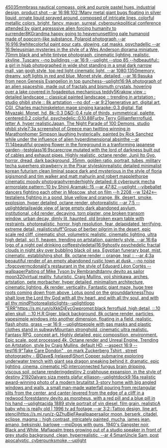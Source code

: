 [450](https://www.ebank.nz/aiartgenerator?category=450)[35mm](https://www.ebank.nz/aiartgenerator?category=35mm)[brass nautical compass, pink and purple pastel hues, industrial design, product shot --ar 16:9](https://www.ebank.nz/aiartgenerator?category=brass%2520nautical%2520compass%2C%2520pink%2520and%2520purple%2520pastel%2520hues%2C%2520industrial%2520design%2C%2520product%2520shot%2520--ar%252016%3A9)[8:10](https://www.ebank.nz/aiartgenerator?category=8%3A10)[2:1](https://www.ebank.nz/aiartgenerator?category=2%3A1)[Many metal giant bugs floating in silver liquid, ornate liquid sprayed around, composed of intricate lines, colorful metallic colors, bright, fancy, mayan, surreal, cyberpunk](https://www.ebank.nz/aiartgenerator?category=Many%2520metal%2520giant%2520bugs%2520floating%2520in%2520silver%2520liquid%2C%2520ornate%2520liquid%2520sprayed%2520around%2C%2520composed%2520of%2520intricate%2520lines%2C%2520colorful%2520metallic%2520colors%2C%2520bright%2C%2520fancy%2C%2520mayan%2C%2520surreal%2C%2520cyberpunk)[political conference attended by giant agresssive alien forcing humanity to surrender](https://www.ebank.nz/aiartgenerator?category=political%2520conference%2520attended%2520by%2520giant%2520agresssive%2520alien%2520forcing%2520humanity%2520to%2520surrender)[8K](https://www.ebank.nz/aiartgenerator?category=8K)[Grandma happy going to heaven](https://www.ebank.nz/aiartgenerator?category=Grandma%2520happy%2520going%2520to%2520heaven)[unsettling pale humanoid made of popcorn-like substance, Polaroid photograph --ar 16:9](https://www.ebank.nz/aiartgenerator?category=unsettling%2520pale%2520humanoid%2520made%2520of%2520popcorn-like%2520substance%2C%2520Polaroid%2520photograph%2520--ar%252016%3A9)[16:9](https://www.ebank.nz/aiartgenerator?category=16%3A9)[white](https://www.ebank.nz/aiartgenerator?category=white)[colorful paint pour cats, glowing, cat masks, psychadellic  --ar 16:9](https://www.ebank.nz/aiartgenerator?category=colorful%2520paint%2520pour%2520cats%2C%2520glowing%2C%2520cat%2520masks%2C%2520psychadellic%2520%2520--ar%252016%3A9)[eleusinian mysteries in the style of a Wes Anderson diorama miniature, 70mm black and white tintype photograph, cinematic lighting, realistic, skyline, Tuscany --no buildings --ar 16:9 --uplight --stop 85 --hd](https://www.ebank.nz/aiartgenerator?category=eleusinian%2520mysteries%2520in%2520the%2520style%2520of%2520a%2520Wes%2520Anderson%2520diorama%2520miniature%2C%252070mm%2520black%2520and%2520white%2520tintype%2520photograph%2C%2520cinematic%2520lighting%2C%2520realistic%2C%2520skyline%2C%2520Tuscany%2520--no%2520buildings%2520--ar%252016%3A9%2520--uplight%2520--stop%252085%2520--hd)[beautiful:: a girl in hijab photographed in wide shot standing in a smal dark narrow mall, van gogh style, top red light cinematic light, --ar 1080:1350](https://www.ebank.nz/aiartgenerator?category=beautiful%3A%3A%2520a%2520girl%2520in%2520hijab%2520photographed%2520in%2520wide%2520shot%2520standing%2520in%2520a%2520smal%2520dark%2520narrow%2520mall%2C%2520van%2520gogh%2520style%2C%2520top%2520red%2520light%2520cinematic%2520light%2C%2520--ar%25201080%3A1350)[memory, dreamy, soft lights in red and blue, Monet style, detailed, --ar 16:9](https://www.ebank.nz/aiartgenerator?category=memory%2C%2520dreamy%2C%2520soft%2520lights%2520in%2520red%2520and%2520blue%2C%2520Monet%2520style%2C%2520detailed%2C%2520--ar%252016%3A9)[asuka from neon Genesis Evangelion in top gun](https://www.ebank.nz/aiartgenerator?category=asuka%2520from%2520neon%2520Genesis%2520Evangelion%2520in%2520top%2520gun)[chess](https://www.ebank.nz/aiartgenerator?category=chess)[--uplight](https://www.ebank.nz/aiartgenerator?category=--uplight)[16:9](https://www.ebank.nz/aiartgenerator?category=16%3A9)[A photograph of an alien spaceship, made out of fractals and bismuth crystals, hovering over a lake covered in fog](https://www.ebank.nz/aiartgenerator?category=A%2520photograph%2520of%2520an%2520alien%2520spaceship%2C%2520made%2520out%2520of%2520fractals%2520and%2520bismuth%2520crystals%2C%2520hovering%2520over%2520a%2520lake%2520covered%2520in%2520fog)[adeptus mechanicus teddy](https://www.ebank.nz/aiartgenerator?category=adeptus%2520mechanicus%2520teddy)[5](https://www.ebank.nz/aiartgenerator?category=5)[Krakow view :: detailed landscape :: classical painted landscape :: trending in artstation : studio ghibli style :: 8k artstation --no dof  --ar 9:21](https://www.ebank.nz/aiartgenerator?category=Krakow%2520view%2520%3A%3A%2520detailed%2520landscape%2520%3A%3A%2520classical%2520painted%2520landscape%2520%3A%3A%2520trending%2520in%2520artstation%2520%3A%2520studio%2520ghibli%2520style%2520%3A%3A%25208k%2520artstation%2520--no%2520dof%2520%2520--ar%25209%3A21)[generative art, digital art, CGI, Charles machin](https://www.ebank.nz/aiartgenerator?category=generative%2520art%2C%2520digital%2520art%2C%2520CGI%2C%2520Charles%2520machin)[skeleton mage singing karaoke::0.3 digital, flat Miyazaki, Monet, hd, 8k::0.3 D&D::0.4 rule of thirds, symmetrical, palette, centered:0.2 colorful, psychedelic::0.1](https://www.ebank.nz/aiartgenerator?category=skeleton%2520mage%2520singing%2520karaoke%3A%3A0.3%2520digital%2C%2520flat%2520Miyazaki%2C%2520Monet%2C%2520hd%2C%25208k%3A%3A0.3%2520D%26D%3A%3A0.4%2520rule%2520of%2520thirds%2C%2520symmetrical%2C%2520palette%2C%2520centered%3A0.2%2520colorful%2C%2520psychedelic%3A%3A0.1)[0.88](https://www.ebank.nz/aiartgenerator?category=0.88)[Furby Terry Gilliam](https://www.ebank.nz/aiartgenerator?category=Furby%2520Terry%2520Gilliam)[ferrrofluid, letter A, hyper realistic](https://www.ebank.nz/aiartgenerator?category=ferrrofluid%2C%2520letter%2520A%2C%2520hyper%2520realistic)[Japan, The Night Parade of 100 Demons, studio ghibli style](https://www.ebank.nz/aiartgenerator?category=Japan%2C%2520The%2520Night%2520Parade%2520of%2520100%2520Demons%2C%2520studio%2520ghibli%2520style)[7:3](https://www.ebank.nz/aiartgenerator?category=7%3A3)[a screenshot of Greece man twitting winning in Marathon](https://www.ebank.nz/aiartgenerator?category=a%2520screenshot%2520of%2520Greece%2520man%2520twitting%2520winning%2520in%2520Marathon)[homer Simpson laughing hysterically, painted by Rick Sanchez while under the influence of alien hyperdimensional absinthe --ar 11:14](https://www.ebank.nz/aiartgenerator?category=homer%2520Simpson%2520laughing%2520hysterically%2C%2520painted%2520by%2520Rick%2520Sanchez%2520while%2520under%2520the%2520influence%2520of%2520alien%2520hyperdimensional%2520absinthe%2520--ar%252011%3A14)[beautiful growing flower in the foreground in a tranforming japanese garden](https://www.ebank.nz/aiartgenerator?category=beautiful%2520growing%2520flower%2520in%2520the%2520foreground%2520in%2520a%2520tranforming%2520japanese%2520garden)[--test](https://www.ebank.nz/aiartgenerator?category=--test)[glass](https://www.ebank.nz/aiartgenerator?category=glass)[16:9](https://www.ebank.nz/aiartgenerator?category=16%3A9)[scarecrow mutated with the lord of darkness built out of cables and exhaust pipes. Highly realistic, octane render, Junji Ito Gyo, horror, dread, dark background, 35mm, golden ratio, portrait, tubes, military tech](https://www.ebank.nz/aiartgenerator?category=scarecrow%2520mutated%2520with%2520the%2520lord%2520of%2520darkness%2520built%2520out%2520of%2520cables%2520and%2520exhaust%2520pipes.%2520Highly%2520realistic%2C%2520octane%2520render%2C%2520Junji%2520Ito%2520Gyo%2C%2520horror%2C%2520dread%2C%2520dark%2520background%2C%252035mm%2C%2520golden%2520ratio%2C%2520portrait%2C%2520tubes%2C%2520military%2520tech)[a superhero strawberry in the Pixar style](https://www.ebank.nz/aiartgenerator?category=a%2520superhero%2520strawberry%2520in%2520the%2520Pixar%2520style)[skin](https://www.ebank.nz/aiartgenerator?category=skin)[realistic detailed minimalist korean futurism clean liminal space dark and mysterious in the style of floria sigismondi and tim walker and matt mahurin and robert mapplethorpe cinematic moody photography](https://www.ebank.nz/aiartgenerator?category=realistic%2520detailed%2520minimalist%2520korean%2520futurism%2520clean%2520liminal%2520space%2520dark%2520and%2520mysterious%2520in%2520the%2520style%2520of%2520floria%2520sigismondi%2520and%2520tim%2520walker%2520and%2520matt%2520mahurin%2520and%2520robert%2520mapplethorpe%2520cinematic%2520moody%2520photography)[render](https://www.ebank.nz/aiartgenerator?category=render)[highly detailed::8 cyberpunk mecha armorplate pattern::10 by Shinji Aramaki::15 —ar 47:82 —uplight --vibe](https://www.ebank.nz/aiartgenerator?category=highly%2520detailed%3A%3A8%2520cyberpunk%2520mecha%2520armorplate%2520pattern%3A%3A10%2520by%2520Shinji%2520Aramaki%3A%3A15%2520%E2%80%94ar%252047%3A82%2520%E2%80%94uplight%2520--vibe)[ballet dancers fighting each other in Moscow, shot on film --h 2208 --w 1242](https://www.ebank.nz/aiartgenerator?category=ballet%2520dancers%2520fighting%2520each%2520other%2520in%2520Moscow%2C%2520shot%2520on%2520film%2520--h%25202208%2520--w%25201242)[<--test](https://www.ebank.nz/aiartgenerator?category=%3C--test)[aliens fighting in a pond, blue yellow and orange, 8k, desert, smoke, explosion, hyper detailed, octane render, photorealistic --ar 7:5 --uplight](https://www.ebank.nz/aiartgenerator?category=aliens%2520fighting%2520in%2520a%2520pond%2C%2520blue%2520yellow%2520and%2520orange%2C%25208k%2C%2520desert%2C%2520smoke%2C%2520explosion%2C%2520hyper%2520detailed%2C%2520octane%2520render%2C%2520photorealistic%2520--ar%25207%3A5%2520--uplight)[details](https://www.ebank.nz/aiartgenerator?category=details)[wide view of large empty dark abandoned asylum, institutional, c4d render, decaying, torn plaster, one broken transom window, urban decay, dimly lit,  haunted, old broken exam table with restraints, photorealistic, horror, high resolution, fear, delapidated, terrifying, extreme detail, realistic](https://www.ebank.nz/aiartgenerator?category=wide%2520view%2520of%2520large%2520empty%2520dark%2520abandoned%2520asylum%2C%2520institutional%2C%2520c4d%2520render%2C%2520decaying%2C%2520torn%2520plaster%2C%2520one%2520broken%2520transom%2520window%2C%2520urban%2520decay%2C%2520dimly%2520lit%2C%2520%2520haunted%2C%2520old%2520broken%2520exam%2520table%2520with%2520restraints%2C%2520photorealistic%2C%2520horror%2C%2520high%2520resolution%2C%2520fear%2C%2520delapidated%2C%2520terrifying%2C%2520extreme%2520detail%2C%2520realistic)[stuff"](https://www.ebank.nz/aiartgenerator?category=stuff%22)[Group of berber pilgrim in the desert, epic scale red cliff,  cinematic shot, volumetric realistic, cinematic lighting, ultra high detail, sci fi, heaven,  trending on artstation, painterly style, --ar 16:6](https://www.ebank.nz/aiartgenerator?category=Group%2520of%2520berber%2520pilgrim%2520in%2520the%2520desert%2C%2520epic%2520scale%2520red%2520cliff%2C%2520%2520cinematic%2520shot%2C%2520volumetric%2520realistic%2C%2520cinematic%2520lighting%2C%2520ultra%2520high%2520detail%2C%2520sci%2520fi%2C%2520heaven%2C%2520%2520trending%2520on%2520artstation%2C%2520painterly%2520style%2C%2520--ar%252016%3A6)[a logo of a night owl drinking coffee](https://www.ebank.nz/aiartgenerator?category=a%2520logo%2520of%2520a%2520night%2520owl%2520drinking%2520coffee)[style](https://www.ebank.nz/aiartgenerator?category=style)[detail](https://www.ebank.nz/aiartgenerator?category=detail)[16:9](https://www.ebank.nz/aiartgenerator?category=16%3A9)[ghostly psychedelic fractal clouds in night sky over bubbling black oil sea, Egyptian funerary boat, mist, cinematic, establishing shot, 8k, octane render :: orange, teal :: --ar 4:3](https://www.ebank.nz/aiartgenerator?category=ghostly%2520psychedelic%2520fractal%2520clouds%2520in%2520night%2520sky%2520over%2520bubbling%2520black%2520oil%2520sea%2C%2520Egyptian%2520funerary%2520boat%2C%2520mist%2C%2520cinematic%2C%2520establishing%2520shot%2C%25208k%2C%2520octane%2520render%2520%3A%3A%2520orange%2C%2520teal%2520%3A%3A%2520--ar%25204%3A3)[a beoautiful render of an empty abandoned rustic town at dusk, --no noise ::fog](https://www.ebank.nz/aiartgenerator?category=a%2520beoautiful%2520render%2520of%2520an%2520empty%2520abandoned%2520rustic%2520town%2520at%2520dusk%2C%2520--no%2520noise%2520%3A%3Afog)[cover](https://www.ebank.nz/aiartgenerator?category=cover)[mcdonald's restaurant in the style of Eduoard Léon Cortès --wallpaper](https://www.ebank.nz/aiartgenerator?category=mcdonald%27s%2520restaurant%2520in%2520the%2520style%2520of%2520Eduoard%2520L%C3%A9on%2520Cort%C3%A8s%2520--wallpaper)[Paiting of Mike Tyson by Rembrandt](https://www.ebank.nz/aiartgenerator?category=Paiting%2520of%2520Mike%2520Tyson%2520by%2520Rembrandt)[danny devito as sailor moon](https://www.ebank.nz/aiartgenerator?category=danny%2520devito%2520as%2520sailor%2520moon)[320](https://www.ebank.nz/aiartgenerator?category=320)[virtual reality, futuristic, Craig Mullins, yoji shinkawa ,arches, artstation, pete morbacher, hyper detailed, minimalism architecture, cinematic lighting, 4k render, verticality, Fantastic giant maze, huge tree roots coming down from above, Lotus pond on the ground](https://www.ebank.nz/aiartgenerator?category=virtual%2520reality%2C%2520futuristic%2C%2520Craig%2520Mullins%2C%2520yoji%2520shinkawa%2520%2Carches%2C%2520artstation%2C%2520pete%2520morbacher%2C%2520hyper%2520detailed%2C%2520minimalism%2520architecture%2C%2520cinematic%2520lighting%2C%25204k%2520render%2C%2520verticality%2C%2520Fantastic%2520giant%2520maze%2C%2520huge%2520tree%2520roots%2520coming%2520down%2520from%2520above%2C%2520Lotus%2520pond%2520on%2520the%2520ground)[darkness](https://www.ebank.nz/aiartgenerator?category=darkness)[Thou shalt love the Lord thy God with all thy heart, and with all thy soul, and with all thy mind](https://www.ebank.nz/aiartgenerator?category=Thou%2520shalt%2520love%2520the%2520Lord%2520thy%2520God%2520with%2520all%2520thy%2520heart%2C%2520and%2520with%2520all%2520thy%2520soul%2C%2520and%2520with%2520all%2520thy%2520mind)[Photorealistic](https://www.ebank.nz/aiartgenerator?category=Photorealistic)[lights](https://www.ebank.nz/aiartgenerator?category=lights)[--uplight](https://www.ebank.nz/aiartgenerator?category=--uplight)[logo "ERR"](https://www.ebank.nz/aiartgenerator?category=logo%2520%22ERR%22)[<https://s.mj.run/oXkkDjEycGw>](https://www.ebank.nz/aiartgenerator?category=%3Chttps%3A//s.mj.run/oXkkDjEycGw%3E)[prompt:black ferrofluid, high detail, ::.10 alien skull, ::.10 H.R Giger, black background, 8k octane render, particles, vape](https://www.ebank.nz/aiartgenerator?category=prompt%3Ablack%2520ferrofluid%2C%2520high%2520detail%2C%2520%3A%3A.10%2520alien%2520skull%2C%2520%3A%3A.10%2520H.R%2520Giger%2C%2520black%2520background%2C%25208k%2520octane%2520render%2C%2520particles%2C%2520vape)[simple windows into another dimension, floating in a field, realistic, flash photo, grass —ar 16:9 --uplight](https://www.ebank.nz/aiartgenerator?category=simple%2520windows%2520into%2520another%2520dimension%2C%2520floating%2520in%2520a%2520field%2C%2520realistic%2C%2520flash%2520photo%2C%2520grass%2520%E2%80%94ar%252016%3A9%2520--uplight)[people with gas masks and plastic clothes stand in subway](https://www.ebank.nz/aiartgenerator?category=people%2520with%2520gas%2520masks%2520and%2520plastic%2520clothes%2520stand%2520in%2520subway)[Mountain stronghold, cinematic ultra realistic. Fantasy RPG, concept art. Highly detailed, epic composition, environment. Epic scale, post processed 4k, Octane render and Unreal Engine. Trending on Artstation, style by Craig Mullins, default HD, --aspect 16:9 --test](https://www.ebank.nz/aiartgenerator?category=Mountain%2520stronghold%2C%2520cinematic%2520ultra%2520realistic.%2520Fantasy%2520RPG%2C%2520concept%2520art.%2520Highly%2520detailed%2C%2520epic%2520composition%2C%2520environment.%2520Epic%2520scale%2C%2520post%2520processed%25204k%2C%2520Octane%2520render%2520and%2520Unreal%2520Engine.%2520Trending%2520on%2520Artstation%2C%2520style%2520by%2520Craig%2520Mullins%2C%2520default%2520HD%2C%2520--aspect%252016%3A9%2520--test)[16:9](https://www.ebank.nz/aiartgenerator?category=16%3A9)["Take Care Dondon" , on mark Zuckerberg Tshirt , street photography - @Dave$ (relaxed)](https://www.ebank.nz/aiartgenerator?category=%22Take%2520Care%2520Dondon%22%2520%2C%2520on%2520mark%2520Zuckerberg%2520Tshirt%2520%2C%2520street%2520photography%2520-%2520%40Dave%24%2520%28relaxed%29)[Short Copper submarine exploring underwater trench with giant sea dragon sneaking behind it,  dramatic, epic lighting ,cinema, cinematic HD,](https://www.ebank.nz/aiartgenerator?category=Short%2520Copper%2520submarine%2520exploring%2520underwater%2520trench%2520with%2520giant%2520sea%2520dragon%2520sneaking%2520behind%2520it%2C%2520%2520dramatic%2C%2520epic%2520lighting%2520%2Ccinema%2C%2520cinematic%2520HD%2C)[interconnected fungus brain dripping, viscous soil, octane rendering](https://www.ebank.nz/aiartgenerator?category=interconnected%2520fungus%2520brain%2520dripping%2C%2520viscous%2520soil%2C%2520octane%2520rendering)[destiny 2 crabhouse expansion, in the style of destiny 2](https://www.ebank.nz/aiartgenerator?category=destiny%25202%2520crabhouse%2520expansion%2C%2520in%2520the%2520style%2520of%2520destiny%25202)[1920](https://www.ebank.nz/aiartgenerator?category=1920)[alvaro siza meets olafur elliason](https://www.ebank.nz/aiartgenerator?category=alvaro%2520siza%2520meets%2520olafur%2520elliason)[--uplight](https://www.ebank.nz/aiartgenerator?category=--uplight)[dock](https://www.ebank.nz/aiartgenerator?category=dock)[9:16](https://www.ebank.nz/aiartgenerator?category=9%3A16)[a realistic award-winning photo of a modern brutalitst 3-story home with big angled windows and walls, a small man-made waterfall pouring from rectangular slits from the center, and canter-levered from the edge of a cliff in a redwood forest](https://www.ebank.nz/aiartgenerator?category=a%2520realistic%2520award-winning%2520photo%2520of%2520a%2520modern%2520brutalitst%25203-story%2520home%2520with%2520big%2520angled%2520windows%2520and%2520walls%2C%2520a%2520small%2520man-made%2520waterfall%2520pouring%2520from%2520rectangular%2520slits%2520from%2520the%2520center%2C%2520and%2520canter-levered%2520from%2520the%2520edge%2520of%2520a%2520cliff%2520in%2520a%2520redwood%2520forest)[danny devito as morpheus, with a red pill and a blue pill in his hand --uplight](https://www.ebank.nz/aiartgenerator?category=danny%2520devito%2520as%2520morpheus%2C%2520with%2520a%2520red%2520pill%2520and%2520a%2520blue%2520pill%2520in%2520his%2520hand%2520--uplight)[acid](https://www.ebank.nz/aiartgenerator?category=acid)[a 1889 style portrait of vin diesel, film grain. realistic](https://www.ebank.nz/aiartgenerator?category=a%25201889%2520style%2520portrait%2520of%2520vin%2520diesel%2C%2520film%2520grain.%2520realistic)[A baby who is really old | 1996 tv ad footage —ar 3:2](https://www.ebank.nz/aiartgenerator?category=A%2520baby%2520who%2520is%2520really%2520old%2520%7C%25201996%2520tv%2520ad%2520footage%2520%E2%80%94ar%25203%3A2)[::](https://www.ebank.nz/aiartgenerator?category=%3A%3A)[Tattoo design, line art, stencil](https://www.ebank.nz/aiartgenerator?category=Tattoo%2520design%2C%2520line%2520art%2C%2520stencil)[<https://s.mj.run/z-QZhuBieFA>](https://www.ebank.nz/aiartgenerator?category=%3Chttps%3A//s.mj.run/z-QZhuBieFA%3E)[wallpaper](https://www.ebank.nz/aiartgenerator?category=wallpaper)[sailor moon, berserk, citadel, eclipse, magma :: high contrast, intricately painted, mucha, james jean, amano, beksinski, barlowe --mp](https://www.ebank.nz/aiartgenerator?category=sailor%2520moon%2C%2520berserk%2C%2520citadel%2C%2520eclipse%2C%2520magma%2520%3A%3A%2520high%2520contrast%2C%2520intricately%2520painted%2C%2520mucha%2C%2520james%2520jean%2C%2520amano%2C%2520beksinski%2C%2520barlowe%2520--mp)[Dogs with guns, 1940's Gangster noir, Black and White, Mafia](https://www.ebank.nz/aiartgenerator?category=Dogs%2520with%2520guns%2C%25201940%27s%2520Gangster%2520noir%2C%2520Black%2520and%2520White%2C%2520Mafia)[](https://www.ebank.nz/aiartgenerator?category=)[palm trees growing out of a studio speaker in front of grey studio background, clean, hyperrealistic, --ar 4:5](https://www.ebank.nz/aiartgenerator?category=palm%2520trees%2520growing%2520out%2520of%2520a%2520studio%2520speaker%2520in%2520front%2520of%2520grey%2520studio%2520background%2C%2520clean%2C%2520hyperrealistic%2C%2520--ar%25204%3A5)[man](https://www.ebank.nz/aiartgenerator?category=man)[Uncle Sam, post apocalyptic, cyberpunk](https://www.ebank.nz/aiartgenerator?category=Uncle%2520Sam%2C%2520post%2520apocalyptic%2C%2520cyberpunk)[smoke,](https://www.ebank.nz/aiartgenerator?category=smoke%2C)[--uplight](https://www.ebank.nz/aiartgenerator?category=--uplight)